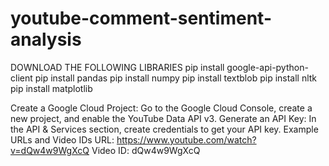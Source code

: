 # youtube-comment-sentiment-analysis
DOWNLOAD THE FOLLOWING LIBRARIES
pip install google-api-python-client
pip install pandas
pip install numpy
pip install textblob
pip install nltk
pip install matplotlib

Create a Google Cloud Project: Go to the Google Cloud Console, create a new project, and enable the YouTube Data API v3.
Generate an API Key: In the API & Services section, create credentials to get your API key.
Example URLs and Video IDs
URL: https://www.youtube.com/watch?v=dQw4w9WgXcQ
Video ID: dQw4w9WgXcQ
